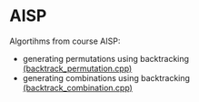 # AISP

Algortihms from course AISP:

* generating permutations using backtracking [(backtrack_permutation.cpp)](./backtrack_permutation.cpp)
* generating combinations using backtracking [(backtrack_combination.cpp)](./backtrack_combination.cpp)
